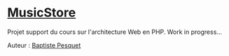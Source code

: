 # [MusicStore](https://github.com/lmdsio/MusicStore)

Projet support du cours sur l'architecture Web en PHP. Work in progress...

Auteur : [Baptiste Pesquet](https://github.com/bpesquet)


